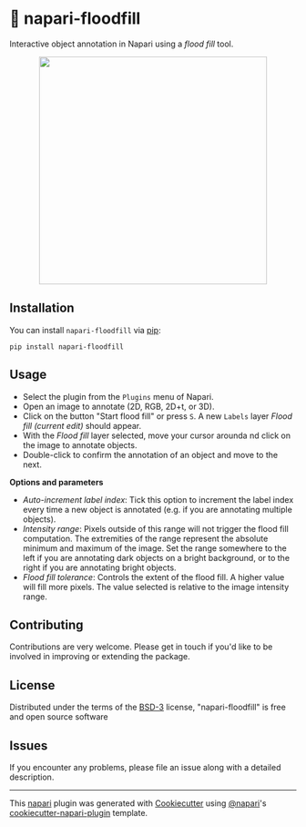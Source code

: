 # 🌊 napari-floodfill

Interactive object annotation in Napari using a *flood fill* tool.

<p align="center">
    <img src="https://github.com/MalloryWittwer/napari-floodfill/blob/main/assets/screenshot.gif" height="400">
</p>

## Installation

You can install `napari-floodfill` via [pip]:

    pip install napari-floodfill

## Usage

- Select the plugin from the `Plugins` menu of Napari.
- Open an image to annotate (2D, RGB, 2D+t, or 3D).
- Click on the button "Start flood fill" or press `S`. A new `Labels` layer *Flood fill (current edit)* should appear.
- With the *Flood fill* layer selected, move your cursor arounda nd click on the image to annotate objects.
- Double-click to confirm the annotation of an object and move to the next.

**Options and parameters**
- *Auto-increment label index*: Tick this option to increment the label index every time a new object is annotated (e.g. if you are annotating multiple objects).
- *Intensity range*: Pixels outside of this range will not trigger the flood fill computation. The extremities of the range represent the absolute minimum and maximum of the image. Set the range somewhere to the left if you are annotating dark objects on a bright background, or to the right if you are annotating bright objects.
- *Flood fill tolerance*: Controls the extent of the flood fill. A higher value will fill more pixels. The value selected is relative to the image intensity range.

## Contributing

Contributions are very welcome. Please get in touch if you'd like to be involved in improving or extending the package.

## License

Distributed under the terms of the [BSD-3] license,
"napari-floodfill" is free and open source software

## Issues

If you encounter any problems, please file an issue along with a detailed description.

----------------------------------

This [napari] plugin was generated with [Cookiecutter] using [@napari]'s [cookiecutter-napari-plugin] template.

[napari]: https://github.com/napari/napari
[Cookiecutter]: https://github.com/audreyr/cookiecutter
[@napari]: https://github.com/napari
[MIT]: http://opensource.org/licenses/MIT
[BSD-3]: http://opensource.org/licenses/BSD-3-Clause
[GNU GPL v3.0]: http://www.gnu.org/licenses/gpl-3.0.txt
[GNU LGPL v3.0]: http://www.gnu.org/licenses/lgpl-3.0.txt
[Apache Software License 2.0]: http://www.apache.org/licenses/LICENSE-2.0
[Mozilla Public License 2.0]: https://www.mozilla.org/media/MPL/2.0/index.txt
[cookiecutter-napari-plugin]: https://github.com/napari/cookiecutter-napari-plugin

[napari]: https://github.com/napari/napari
[tox]: https://tox.readthedocs.io/en/latest/
[pip]: https://pypi.org/project/pip/
[PyPI]: https://pypi.org/
